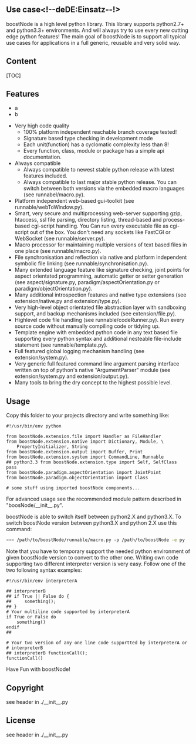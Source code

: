 <!-- region vim modline

vim: set tabstop=4 shiftwidth=4 expandtab:
vim: foldmethod=marker foldmarker=region,endregion:

endregion

region header

Copyright Torben Sickert 16.12.2012

License
   This library written by Torben Sickert stand under a creative commons
   naming 3.0 unported license.
   see http://creativecommons.org/licenses/by/3.0/deed.de

endregion -->

<!--TODO detect headlines for toc-->

Use case<!--deDE:Einsatz--!>
---------------------------

boostNode is a high level python library. This library supports python2.7+ and
python3.3+ environments. And will always try to use every new cutting edge
python features! The main goal of boostNode is to support all typical use cases
for applications in a full generic, reusable and very solid way.
<!--deDE:
    boostNode ist eine sehr einfach zu verwendende intuitive python Bibliothek.
    Momentan unterstützt sie sowohl python2.7+ als auch python3.3+ Umgebungen.
    Konzept ist es durch Automatisierung immer die neusten cutting edge
    features der neusten Python Versionen in einer Bibliothek zu verwenden und
    dabei alle typischen Anwendungstypen durch rein generische Module durch
    Hochzuverlässige Bausteine zu unterstützen.
-->

<h2>Content<!--deDE:Inhalt--></h2>

<!--Place for automatic generated table of contents.-->
[TOC]

<h2>Features<!--deDE:Merkmale--></h2>

* a<!--deDE:Sehr hohe Code-Qualität-->
* b<!--deDE:Sehr hohe Code-Qualität-->

<ul>
    <li>
        Very high code quality<!--deDE:Sehr hohe Code-Qualität-->
        <ul>
            <li>
                100% platform independent reachable branch coverage tested!
                <!--deDE:
                    100% platform unabhängig erreichbare Branch-Coverage
                    getestet!
                -->
            </li>
            <li>
                Signature based type checking in development mode
                <!--deDE:
                    Signatur basiertes Type-Checking im Entwicklungsmodus
                -->
            </li>
            <li>
                Each unit(function) has a cyclomatic complexity less than 8!
                <!--deDE:
                    Jede Logikeinheit (Funktion) hat eine kleinere
                    cyclomatische Komplexität als 8!
                -->
            </li>
            <li>
                Every function, class, module or package has a simple api
                documentation.
                <!--deDE:
                    Jede Funktion, Klasse, Modul oder Packet hat eine einfache
                    API-Dokumentation.
                -->
            </li>
        </ul>
    </li>
    <li>
        Always compatible<!--deDE:Immer Kompatibel-->
        <ul>
            <li>
                Always compatible to newest stable python release with latest
                features included.
                <!--deDE:
                    Immer kompatibel zum neusten stabilen Python-Release
                    mit den neusten Features integriert.
                -->
            </li>
            <li>
                Always compatible to last major stable python release. You can
                switch between both versions via the embedded macro languages
                (see runnabel/macro.py).
                <!--deDE:
                    Immer kompatibel zum letzten stabilen Python-Release.
                    Der zu unterstützende Interpreter kann von dem Framework
                    selbst gewechselt werdne (siehe runnable/macro.py).
                -->
            </li>
        </ul>
    </li>
    <li>
        Platform independent web-based gui-toolkit
        (see runnable/webToWindow.py).
        <!--deDE:
            Platformunabhängige Web-basiertes GUI-Toolkit
            (siehe runnable/webToWindow.py).
        -->
    </li>
    <li>
        Smart, very secure and multiprocessing web-server supporting gzip,
        htaccess, ssl file parsing, directory listing, thread-based and
        process-based cgi-script handling. You Can run every executable file
        as cgi-script out of the box. You don't need any sockets like FastCGI
        or WebSocket (see runnable/server.py).
        <!--deDE:
            Eleganter, sehr sicherer und Multiprozess fähiger Web-Server.
            Unterstützte werden gzip, htaccess, das Parsen von ssl Dateien,
            automatische Ordnerauflistung, Thread-basiertes und
            Prozess-basiertes cgi-Skript Handhabung. Es ist möglich jede
            ausführbare Datei als cgi-Skript auszuführen, ohne Sockets
            einrichten zu müssen (siehe runnable/server.py).
        -->
    </li>
    <li>
        Macro processor for maintaining multiple versions of text based files
        in one place (see runnable/macro.py).
        <!--deDE:
            Macroprozessor zum Verwalten mehrere text Datei basierter Versionen
            im selben Ort (siehe runnable/macro.py).
        -->
    </li>
    <li>
        File synchronisation and reflection via native and platform independent
        symbolic file linking (see runnable/synchronisation.py).
        <!--deDE:
            Dateisynchronisierung und Reflektion über native und
            platformunabhängige symbolisches Dateiverlinkung
            (siehe runnable/synchronisation.py).
        -->
    </li>
    <li>
        Many extended language feature like signature checking, joint points
        for aspect orientated programming, automatic getter or setter
        generation (see aspect/signature.py, paradigm/aspectOrientation.py or
        paradigm/objectOrientation.py).
        <!--deDE:
            Viele erweiterte Sprach-Features wie Signaturüberprüfung,
            Joint-Points für Aspekt-Orientierte-Programmierung, automatische
            Getter- und Settergenerierung (siehe aspect/signature.py,
            paradigm/aspectOrientation.py oder paradigm/objectOrientation.py).
        -->
    </li>
    <li>
        Many additional introspection features and native type extensions
        (see extension/native.py and extension/type.py).
        <!--deDE:
            Viele zusätzliche Introspektion-Features und native
            Typen-Erweiterungen
            (siehe extension/native.py und extension/type.py).
        -->
    </li>
    <li>
        Very high-level object orientated file abstraction layer with
        sandboxing support, and backup mechanisms included
        (see extension/file.py).
        <!--deDE:
            Sehr stark vereinfachte Objekt-Orientierte Dateiabstraktions
            Schicht mit eingebautem Sanboxing und Backup Mechanismus
            (siehe extension/file.py).
        -->
    </li>
    <li>
        Highlevel code file handling (see runnable/codeRunner.py). Run every
        source code without manually compiling code or tidying up.
        <!--deDE:
            Vereinfachtes einheitliche Handhabung mit diversen Code-Dateien
            (siehe runnable/codeRunner.py). Führe jeden Quellcode aus, ohne
            dabei Kompilierungs oder Aufräumarbeiten beachten zu müssen.
        -->
    </li>
    <li>
        Template engine with embedded python code in any text based file
        supporting every python syntax and additional nesteable file-include
        statement (see runnable/template.py).
        <!--deDE:
            Template-Engine welche eingebetteten Pythoncode in beliebigen
            Text-dateien erlaubt. Verschachtelte Template-Includes mit
            individueller Scope-vergabe ist möglich
            (siehe runnable/template.py).
        -->
    </li>
    <li>
        Full featured global logging mechanism handling
        (see extension/system.py).
        <!--deDE:
            Featurereiches globale Log-mechanismen (siehe extension/system.py).
        -->
    </li>
    <li>
        Very generic full featured command line argument parsing interface
        written on top of python's native "ArgumentParser" module
        (see extension/system.py and extension/output.py).
        <!--deDE:
            Sehr generischer Featurereiches
            Commandline-Argumenten-Pars-Interface, das auf Pythons nativem
            "ArgumentParser" Modul aufsetzt
            (see extension/system.py und extension/output.py).
        -->
    </li>
    <li>
        Many tools to bring the dry concept to the highest possible level.
        <!--deDE:
            Viele Tools die ein durchgänges Einhalten des dry-Konzepts
            erlauben.
        -->
    </li>
</ul>

<h2>Usage<!--deDE:Verwendung--></h2>

Copy this folder to your projects directory and write something like:
<!--deDE:
    Kopiere diesen Ordner in den Projektordner und verwende das Framework z.B.
    folgendermaßen:
-->

    #!/usr/bin/env python

    from boostNode.extension.file import Handler as FileHandler
    from boostNode.extension.native import Dictionary, Module, \
        PropertyInitializer, String
    from boostNode.extension.output import Buffer, Print
    from boostNode.extension.system import CommandLine, Runnable
    ## python3.3 from boostNode.extension.type import Self, SelfClass
    pass
    from boostNode.paradigm.aspectOrientation import JointPoint
    from boostNode.paradigm.objectOrientation import Class

    # some stuff using imported boostNode components...

For advanced usage see the recommended module pattern described in
"boosNode/\_\_init\_\_.py".
<!--deDE:
    Um eigene komplexere Module zu verfassen sollte man dem vorgegebenen
    Format, beschrieben in "boostNode/\_\_init\_\_.py" folgen.
-->

boostNode is able to switch itself between python2.X and python3.X.
To switch boostNode version between python3.X and python 2.X use this
command:
<!--deDE:
    boostNode ist in der Lage seine eigene Version unterstützt von Python2.X
    und Python3.X zu wechseln. Um eine Konvertierung vorzunehmen kann man
    folgenden Befehl verwenden:
-->

```bash
>>> /path/to/boostNode/runnable/macro.py -p /path/to/boostNode -e py
```

Note that you have to temporary support the needed python environment
of given boostNode version to convert to the other one.
Writing own code supporting two different interpreter version is very easy.
Follow one of the two following syntax examples:
<!--deDE:
    Zu beachten ist, dass man temporär die aktuelle Interpreter Version
    zur Verfügung stellen muss, um den Wechsel vorzunehmen. Um eigenen Code
    zu schreiben, der verschiedene Interpreterversionen unterstützt sollte man
    einen der beiden folgenden Syntax verwenden.
-->

    #!/usr/bin/env interpreterA

    ## interpreterB
    ## if True || False do {
    ##     something();
    ## }
    # Your multiline code supported by interpreterA
    if True or False do
        something()
    endif
    ##

    # Your two version of any one line code supportted by interpreterA or
    # interpreterB
    ## interpreterB functionCall();
    functionCall()

Have Fun with boostNode!<!--deDE:Viel Spass mit boostNode!-->

Copyright
---------

see header in ./\_\_init\_\_.py<!--deDE:Siehe Header in ./\_\_init\_\_.py-->

<h2>License<!--deDE:Lizenz--></h2>

see header in ./\_\_init\_\_.py<!--deDE:Siehe Header in ./\_\_init\_\_.py-->
